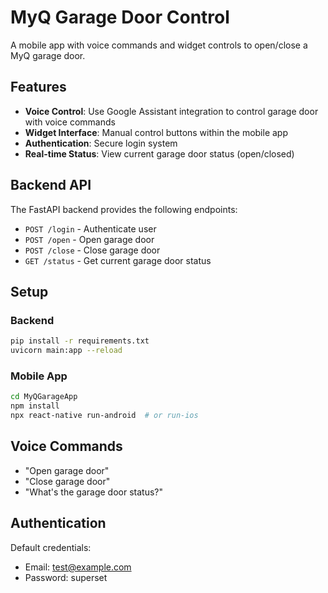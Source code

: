 # MyQ Garage Door Control

A mobile app with voice commands and widget controls to open/close a MyQ garage door.

## Features

- **Voice Control**: Use Google Assistant integration to control garage door with voice commands
- **Widget Interface**: Manual control buttons within the mobile app
- **Authentication**: Secure login system
- **Real-time Status**: View current garage door status (open/closed)

## Backend API

The FastAPI backend provides the following endpoints:

- `POST /login` - Authenticate user
- `POST /open` - Open garage door
- `POST /close` - Close garage door  
- `GET /status` - Get current garage door status

## Setup

### Backend
```bash
pip install -r requirements.txt
uvicorn main:app --reload
```

### Mobile App
```bash
cd MyQGarageApp
npm install
npx react-native run-android  # or run-ios
```

## Voice Commands

- "Open garage door"
- "Close garage door"
- "What's the garage door status?"

## Authentication

Default credentials:
- Email: test@example.com
- Password: superset

